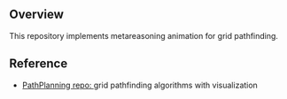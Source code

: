 Overview
------
This repository implements metareasoning animation for grid pathfinding.



Reference
------
* [PathPlanning repo: ](https://github.com/zhm-real/PathPlanning) grid pathfinding algorithms with visualization 

